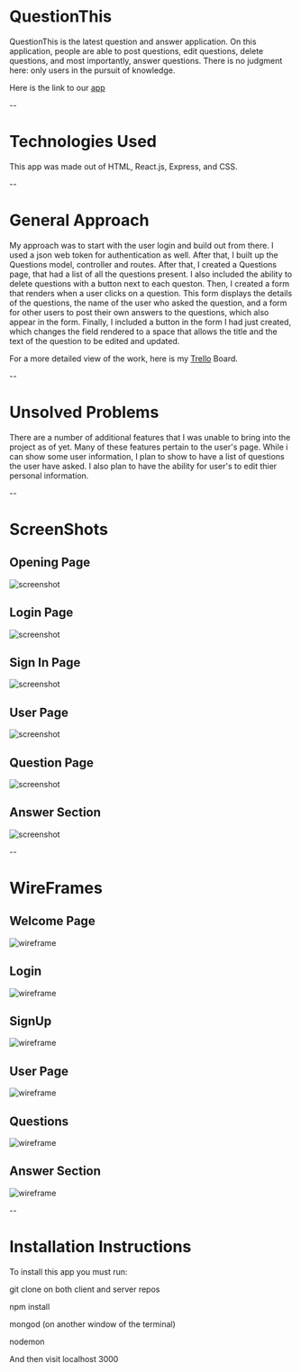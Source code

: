 # QuestionThis

QuestionThis is the latest question and answer application. On this application, people are able to post questions, edit questions, delete questions, and most importantly, answer questions.
There is no judgment here: only users in the pursuit of knowledge.

Here is the link to our [app](https://still-dusk-48161.herokuapp.com/questions)

--

# Technologies Used

This app was made out of HTML, React.js, Express, and CSS.

--

# General Approach

My approach was to start with the user login and build out from there. I used a json web token for authentication as well. After that, I built up the Questions model, controller and routes. After that, I created a Questions page, that had a list of all the questions present. I also included the ability to delete questions with a button next to each queston. Then, I created a form that renders when a user clicks on a question. This form displays the details of the questions, the name of the user who asked the question, and a form for other users to post their own answers to the questions, which also appear in the form. Finally, I included a button in the form I had just created, which changes the field rendered to a space that allows the title and the text of the question to be edited and updated.

For a more detailed view of the work, here is my [Trello](https://trello.com/b/oqc04sL4/project-4) Board.

--
# Unsolved Problems
There are a number of additional features that I was unable to bring into the project as of yet.
Many of these features pertain to the user's page. While i can show some user information, I plan to show to have a list of questions the user have asked. I also plan to have the ability for user's to edit thier personal information.

--

# ScreenShots

## Opening Page

![screenshot](images/ScreenShot-FrontPage.png)

## Login Page

![screenshot](images/ScreenShot-LogIn.png)

## Sign In Page

![screenshot](images/ScreenShot-SignUp.png)

## User Page

![screenshot](images/ScreenShot-UserPage.png)

## Question Page

![screenshot](images/ScreenShot-Questions.png)

## Answer Section
![screenshot](images/ScreenShot-AnswerSection.png)

--

# WireFrames

## Welcome Page
![wireframe](images/WelcomePage-wireframe.JPG)

## Login
![wireframe](images/Login-wireframe.JPG)

## SignUp
![wireframe](images/SignUp-wireframe.JPG)

## User Page
![wireframe](images/User-wireframe.JPG)

## Questions
![wireframe](images/QuestionPage-wireframe.JPG)

## Answer Section
![wireframe](images/AnswerSection-wireframe.JPG)

--
# Installation Instructions

To install this app you must run:

git clone on both client and server repos

npm install

mongod (on another window of the terminal)

nodemon

And then visit localhost 3000
